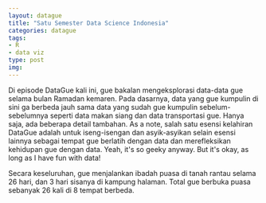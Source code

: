 ```yaml
---
layout: datague
title: "Satu Semester Data Science Indonesia"
categories: datague
tags:
- R
- data viz
type: post
img: 
---
```


Di episode DataGue kali ini, gue bakalan mengeksplorasi data-data gue selama bulan Ramadan kemaren. Pada dasarnya, data yang gue kumpulin di sini ga berbeda jauh sama data yang sudah gue kumpulin sebelum-sebelumnya seperti data makan siang dan data transportasi gue. Hanya saja, ada beberapa detail tambahan. As a note, salah satu esensi kelahiran DataGue adalah untuk iseng-isengan dan asyik-asyikan selain esensi lainnya sebagai tempat gue berlatih dengan data dan merefleksikan kehidupan gue dengan data. Yeah, it's so geeky anyway. But it's okay, as long as I have fun with data!

Secara keseluruhan, gue menjalankan ibadah puasa di tanah rantau selama 26 hari, dan 3 hari sisanya di kampung halaman. Total gue berbuka puasa sebanyak 26 kali di 8 tempat berbeda.



